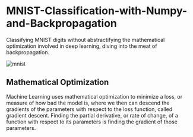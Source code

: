 # MNIST-Classification-with-Numpy-and-Backpropagation
Classifying MNIST digits without abstractifying the mathematical optimization involved in deep learning, diving into the meat of backpropagation.

![mnist](http://theanets.readthedocs.io/en/stable/_images/mnist-digits-small.png)

## Mathematical Optimization
Machine Learning uses mathematical optimization to minimize a loss, or measure of how bad the model is, where we then can descend the gradients of the parameters with respect to the loss function, called gradient descent. Finding the partial derivative, or rate of change, of a function with respect to its parameters is finding the gradient of those parameters.
